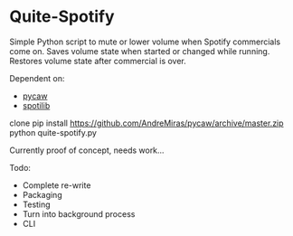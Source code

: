 # Quite-Spotify
Simple Python script to mute or lower volume when Spotify commercials come on. Saves volume state when started or changed while running. Restores volume state after commercial is over.

Dependent on: 
* [pycaw](https://github.com/AndreMiras/pycaw)
* [spotilib](https://github.com/XanderMJ/spotilib)

clone
pip install https://github.com/AndreMiras/pycaw/archive/master.zip
python quite-spotify.py

Currently proof of concept, needs work...

Todo:
* Complete re-write
* Packaging
* Testing
* Turn into background process
* CLI
